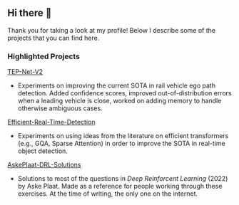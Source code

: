 ## Hi there 👋
Thank you for taking a look at my profile! Below I describe some of the projects that you can find here.

### Highlighted Projects

[TEP-Net-V2](https://github.com/AbelHutten/TEP-Net-V2)  
- Experiments on improving the current SOTA in rail vehicle ego path detection. Added confidence scores, improved out-of-distribution errors when a leading vehicle is close, worked on adding memory to handle otherwise ambiguous cases.

[Efficient-Real-Time-Detection](https://github.com/AbelHutten/Efficient-Real-Time-Detection)
- Experiments on using ideas from the literature on efficient transformers (e.g., GQA, Sparse Attention) in order to improve the SOTA in real-time object detection.

[AskePlaat-DRL-Solutions](https://github.com/AbelHutten/AskePlaat-DRL-Solutions)
- Solutions to most of the questions in *Deep Reinforcent Learning* (2022) by Aske Plaat. Made as a reference for people working through these exercises. At the time of writing, the only one on the internet.
